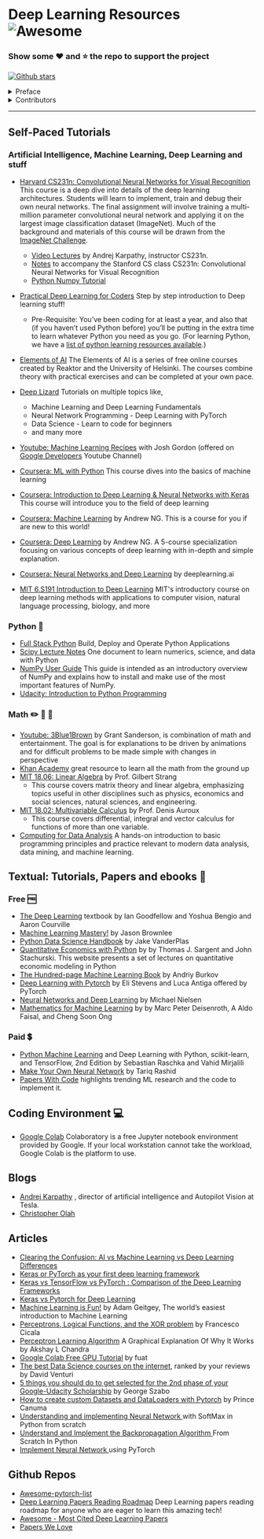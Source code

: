 # Deep Learning Resources ![Awesome](https://cdn.rawgit.com/sindresorhus/awesome/d7305f38d29fed78fa85652e3a63e154dd8e8829/media/badge.svg)
### Show some :heart: and :star: the repo to support the project
[![Github stars](https://img.shields.io/github/stars/Akhil-Pillai/Deep-Learning-Resources.svg?style=social&label=Star)](https://github.com/Akhil-Pillai/Deep-Learning-Resources)

<details>
  <summary>Preface</summary>

  - ### What is it?

    This is a list of resources curated from the Slack channel for Udacity's first phase of AI Track scholarship challenge

  - ### Why use it?

    As the Slack channel will have multiple conversations going on. I thought best to consolidate all the resources into one repository for anyone to access any time without having to go through all the conversations.

  - ### How to contribute?

    All are welcome to open a Pull Request or raise an issue, with the content you would like to share

    - #### What kind of content?
  
      Text tutorials, video resources, youtube playlists, self-paced learning courses, ebooks... I hope you get the point.
  
      All and any form of content can be shared here.
</details>

<details>
  <summary>Contributors</summary> 
  
  - [Akhil Pillai](https://github.com/Akhil-Pillai/)
  - [Priyavrat Misra](https://github.com/priyavrat-misra/)
 </details>
 
---

## Self-Paced Tutorials
  ### Artificial Intelligence, Machine Learning, Deep Learning and stuff
  - [Harvard CS231n: Convolutional Neural Networks for Visual Recognition](http://cs231n.stanford.edu/) This course is a deep dive into details of the deep learning architectures. Students will learn to implement, train and debug their own neural networks. The final assignment will involve training a multi-million parameter convolutional neural network and applying it on the largest image classification dataset (ImageNet). Much of the background and materials of this course will be drawn from the [ImageNet Challenge](http://image-net.org/challenges/LSVRC/2014/index). 
      - [Video Lectures](https://www.youtube.com/watch?v=NfnWJUyUJYU&list=PLkt2uSq6rBVctENoVBg1TpCC7OQi31AlC) by Andrej Karpathy, instructor CS231n.
      - [Notes](http://cs231n.github.io/) to accompany the Stanford CS class CS231n: Convolutional Neural Networks for Visual Recognition
      - [Python Numpy Tutorial](http://cs231n.github.io/python-numpy-tutorial/)
  - [Practical Deep Learning for Coders](https://course.fast.ai/) Step by step introduction to Deep learning stuff!
	- Pre-Requisite: You’ve been coding for at least a year, and also that (if you haven’t used Python before) you’ll be putting in the extra time to learn whatever Python you need as you go. (For learning Python, we have a [list of python learning resources available](https://forums.fast.ai/t/recommended-python-learning-resources/26888).)
  - [Elements of AI](https://course.elementsofai.com/) The Elements of AI is a series of free online courses created by Reaktor and the University of Helsinki. The courses combine theory with practical exercises and can be completed at your own pace.
  - [Deep Lizard](https://deeplizard.com/) Tutorials on multiple topics like, 
	- Machine Learning and Deep Learning Fundamentals
	- Neural Network Programming - Deep Learning with PyTorch
	- Data Science - Learn to code for beginners
	- and many more
  
  - [Youtube: Machine Learning Recipes](https://www.youtube.com/playlist?list=PLOU2XLYxmsIIuiBfYad6rFYQU_jL2ryal) with Josh Gordon (offered on [Google Developers](https://www.youtube.com/channel/UC_x5XG1OV2P6uZZ5FSM9Ttw) Youtube Channel)
  
  - [Coursera: ML with Python](https://www.coursera.org/learn/machine-learning-with-python) This course dives into the basics of machine learning 
  - [Coursera: Introduction to Deep Learning & Neural Networks with Keras](https://www.coursera.org/learn/introduction-to-deep-learning-with-keras) This course will introduce you to the field of deep learning
  - [Coursera: Machine Learning](https://www.coursera.org/learn/machine-learning) by Andrew NG. This is a course for you if are new to this world!
  - [Coursera: Deep Learning](https://www.coursera.org/specializations/deep-learning) by Andrew NG. A 5-course specialization focusing on various concepts of deep learning with in-depth and simple explanation.
  - [Coursera: Neural Networks and Deep Learning](https://www.coursera.org/learn/neural-networks-deep-learning) by deeplearning.ai
	
  - [MIT 6.S191 Introduction to Deep Learning](http://introtodeeplearning.com/) MIT's introductory course on deep learning methods with applications to computer vision, natural language processing, biology, and more
      
  ### Python :snake:
  - [Full Stack Python](https://www.fullstackpython.com/) Build, Deploy and Operate Python Applications
  - [Scipy Lecture Notes](https://scipy-lectures.org/) One document to learn numerics, science, and data with Python
  - [NumPy User Guide](https://docs.scipy.org/doc/numpy/user/) This guide is intended as an introductory overview of NumPy and explains how to install and make use of the most important features of NumPy.
  - [Udacity: Introduction to Python Programming](https://www.udacity.com/course/introduction-to-python--ud1110)
   
   ### Math :pencil2: :straight_ruler: :triangular_ruler:
   - [Youtube: 3Blue1Brown](https://www.youtube.com/channel/UCYO_jab_esuFRV4b17AJtAw/playlists) by Grant Sanderson, is combination of math and entertainment. The goal is for explanations to be driven by animations and for difficult problems to be made simple with changes in perspective
   - [Khan Academy](https://www.khanacademy.org/) great resource to learn all the math from the ground up
   - [MIT 18.06: Linear Algebra](https://ocw.mit.edu/courses/mathematics/18-06sc-linear-algebra-fall-2011/) by Prof. Gilbert Strang
    	- This course covers matrix theory and linear algebra, emphasizing topics useful in other disciplines such as physics, economics and social sciences, natural sciences, and engineering. 
   - [MIT 18.02: Multivariable Calculus](https://ocw.mit.edu/courses/mathematics/18-02sc-multivariable-calculus-fall-2010/) by Prof. Denis Auroux
     - This course covers differential, integral and vector calculus for functions of more than one variable.
   - [Computing for Data Analysis](https://www.edx.org/course/computing-for-data-analysis) A hands-on introduction to basic programming principles and practice relevant to modern data analysis, data mining, and machine learning.

## Textual: Tutorials, Papers and ebooks :book: 
 ### Free :free:
  - [The Deep Learning](http://www.deeplearningbook.org) textbook by Ian Goodfellow and Yoshua Bengio and Aaron Courville
  - [Machine Learning Mastery!](https://machinelearningmastery.com/) by Jason Brownlee
  - [Python Data Science Handbook](https://jakevdp.github.io/PythonDataScienceHandbook/) by Jake VanderPlas
  - [Quantitative Economics with Python](https://python.quantecon.org/) by by Thomas J. Sargent and John Stachurski. This website presents a set of lectures on quantitative economic modeling in Python
  - [The Hundred-page Machine Learning Book](http://themlbook.com/wiki/doku.php) by Andriy Burkov
  - [Deep Learning with Pytorch](https://pytorch.org/deep-learning-with-pytorch-thank-you) by Eli Stevens and Luca Antiga offered by PyTorch
  - [Neural Networks and Deep Learning](http://neuralnetworksanddeeplearning.com/) by Michael Nielsen
  - [Mathematics for Machine Learning](https://mml-book.github.io/) by  by Marc Peter Deisenroth, A Aldo Faisal, and Cheng Soon Ong
  
 ### Paid :heavy_dollar_sign:
  - [Python Machine Learning](https://sebastianraschka.com/books.html#python-machine-learning-2nd-edition) and Deep Learning with Python, scikit-learn, and TensorFlow, 2nd Edition by Sebastian Raschka and Vahid Mirjalili 
  - [Make Your Own Neural Network](https://www.amazon.in/Make-Your-Own-Neural-Network-ebook/dp/B01EER4Z4G) by Tariq Rashid
  - [Papers With Code](https://paperswithcode.com/) highlights trending ML research and the code to implement it.


## Coding Environment :computer:
   - [Google Colab](https://colab.research.google.com/) Colaboratory is a free Jupyter notebook environment provided by Google. If your local workstation cannot take the workload, Google Colab is the platform to use.
   
## Blogs
   - [Andrej Karpathy](http://karpathy.github.io/) , director of artificial intelligence and Autopilot Vision at Tesla.
   - [Christopher Olah](https://colah.github.io/)
   
## Articles
  - [Clearing the Confusion: AI vs Machine Learning vs Deep Learning Differences](https://towardsdatascience.com/clearing-the-confusion-ai-vs-machine-learning-vs-deep-learning-differences-fce69b21d5eb) 
  - [Keras or PyTorch as your first deep learning framework ](https://deepsense.ai/keras-or-pytorch/)
  - [Keras vs TensorFlow vs PyTorch : Comparison of the Deep Learning Frameworks](https://www.edureka.co/blog/keras-vs-tensorflow-vs-pytorch/)
  - [Keras vs Pytorch for Deep Learning](https://towardsdatascience.com/keras-vs-pytorch-for-deep-learning-a013cb63870d)
  - [Machine Learning is Fun!](https://medium.com/@ageitgey/machine-learning-is-fun-80ea3ec3c471) by Adam Geitgey, The world’s easiest introduction to Machine Learning
  - [Perceptrons, Logical Functions, and the XOR problem](https://towardsdatascience.com/perceptrons-logical-functions-and-the-xor-problem-37ca5025790a) by Francesco Cicala
  - [Perceptron Learning Algorithm](https://towardsdatascience.com/perceptron-learning-algorithm-d5db0deab975) A Graphical Explanation Of Why It Works by Akshay L Chandra
  - [Google Colab Free GPU Tutorial](https://medium.com/deep-learning-turkey/google-colab-free-gpu-tutorial-e113627b9f5d) by fuat
  - [The best Data Science courses on the internet](https://www.freecodecamp.org/news/the-best-data-science-courses-on-the-internet-ranked-by-your-reviews-6dc5b910ea40/), ranked by your reviews by David Venturi
  - [5 things you should do to get selected for the 2nd phase of your Google-Udacity Scholarship](https://medium.com/udacity/the-5-things-you-need-to-do-to-get-selected-for-the-2nd-phase-of-your-google-udacity-scholarship-649f22376030) by George Szabo
  - [How to create custom Datasets and DataLoaders with Pytorch](https://medium.com/datadriveninvestor/how-to-custom-datasets-and-dataloaders-with-pytorch-e27f9e2a9009) by Prince Canuma
  - [Understanding and implementing Neural Network ](http://www.adeveloperdiary.com/data-science/deep-learning/neural-network-with-softmax-in-python/)with SoftMax in Python from scratch
  - [Understand and Implement the Backpropagation Algorithm ](http://www.adeveloperdiary.com/data-science/machine-learning/understand-and-implement-the-backpropagation-algorithm-from-scratch-in-python/)From Scratch In Python
  - [Implement Neural Network ](http://www.adeveloperdiary.com/data-science/deep-learning/implement-neural-network-using-pytorch/)using PyTorch

## Github Repos
  - [Awesome-pytorch-list](https://github.com/bharathgs/Awesome-pytorch-list#tutorials--examples)
  - [Deep Learning Papers Reading Roadmap](https://github.com/floodsung/Deep-Learning-Papers-Reading-Roadmap) Deep Learning papers reading roadmap for anyone who are eager to learn this amazing tech! 
  - [Awesome - Most Cited Deep Learning Papers](https://github.com/terryum/awesome-deep-learning-papers)
  - [Papers We Love](https://github.com/papers-we-love/papers-we-love)
